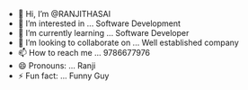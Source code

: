 - 👋 Hi, I’m @RANJITHASAI
- 👀 I’m interested in ... Software Development 
- 🌱 I’m currently learning ... Software Developer 
- 💞️ I’m looking to collaborate on ... Well established company 
- 📫 How to reach me ... 9786677976
- 😄 Pronouns: ... Ranji
- ⚡ Fun fact: ... Funny Guy

<!---
RANJITHASAI/RANJITHASAI is a ✨ special ✨ repository because its `README.md` (this file) appears on your GitHub profile.
You can click the Preview link to take a look at your changes.
--->
